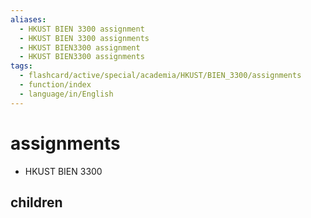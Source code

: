```yaml
---
aliases:
  - HKUST BIEN 3300 assignment
  - HKUST BIEN 3300 assignments
  - HKUST BIEN3300 assignment
  - HKUST BIEN3300 assignments
tags:
  - flashcard/active/special/academia/HKUST/BIEN_3300/assignments
  - function/index
  - language/in/English
---
```


# assignments

- HKUST BIEN 3300

## children
